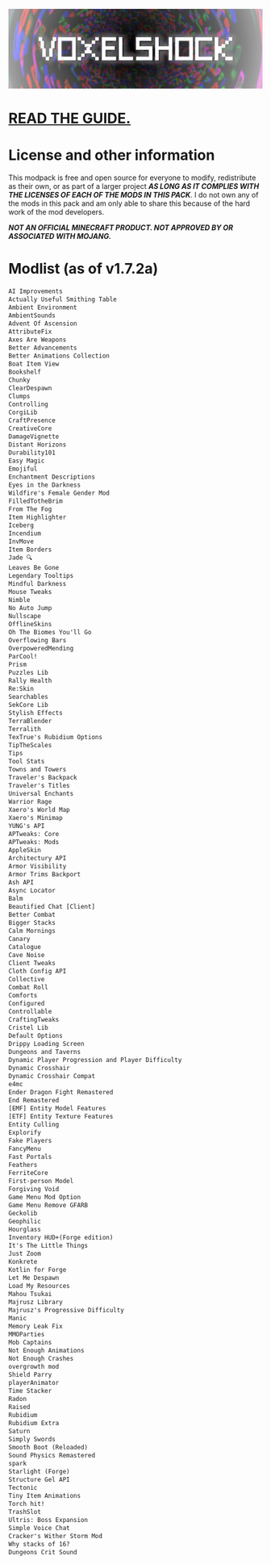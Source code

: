 ![Logo for VOXELSHOCK modpack](/title2.png)
# [READ THE GUIDE.](https://github.com/satellaview-dev/voxelshock/wiki/Installation--%E2%80%90--Reference-page-1)




# License and other information
This modpack is free and open source for everyone to modify, redistribute as their own, or as part of a larger project ***AS LONG AS IT COMPLIES WITH THE LICENSES OF EACH OF THE MODS IN THIS PACK***.
I do not own any of the mods in this pack and am only able to share this because of the hard work of the mod developers.

***NOT AN OFFICIAL MINECRAFT PRODUCT. NOT APPROVED BY OR ASSOCIATED WITH MOJANG.***
# Modlist (as of v1.7.2a)
```
AI Improvements
Actually Useful Smithing Table
Ambient Environment
AmbientSounds
Advent Of Ascension
AttributeFix
Axes Are Weapons
Better Advancements
Better Animations Collection
Boat Item View
Bookshelf
Chunky
ClearDespawn
Clumps
Controlling
CorgiLib
CraftPresence
CreativeCore
DamageVignette
Distant Horizons
Durability101
Easy Magic
Emojiful
Enchantment Descriptions
Eyes in the Darkness
Wildfire's Female Gender Mod
FilledTotheBrim
From The Fog
Item Highlighter
Iceberg
Incendium
InvMove
Item Borders
Jade 🔍
Leaves Be Gone
Legendary Tooltips
Mindful Darkness
Mouse Tweaks
Nimble
No Auto Jump
Nullscape
OfflineSkins
Oh The Biomes You'll Go
Overflowing Bars
OverpoweredMending
ParCool!
Prism
Puzzles Lib
Rally Health
Re:Skin
Searchables
SekCore Lib
Stylish Effects
TerraBlender
Terralith
TexTrue's Rubidium Options
TipTheScales
Tips
Tool Stats
Towns and Towers
Traveler's Backpack
Traveler's Titles
Universal Enchants
Warrior Rage
Xaero's World Map
Xaero's Minimap
YUNG's API
APTweaks: Core
APTweaks: Mods
AppleSkin
Architectury API
Armor Visibility
Armor Trims Backport
Ash API
Async Locator
Balm
Beautified Chat [Client]
Better Combat
Bigger Stacks
Calm Mornings
Canary
Catalogue
Cave Noise
Client Tweaks
Cloth Config API
Collective
Combat Roll
Comforts
Configured
Controllable
CraftingTweaks
Cristel Lib
Default Options
Drippy Loading Screen
Dungeons and Taverns
Dynamic Player Progression and Player Difficulty
Dynamic Crosshair
Dynamic Crosshair Compat
e4mc
Ender Dragon Fight Remastered
End Remastered
[EMF] Entity Model Features
[ETF] Entity Texture Features
Entity Culling
Explorify
Fake Players
FancyMenu
Fast Portals
Feathers
FerriteCore
First-person Model
Forgiving Void
Game Menu Mod Option
Game Menu Remove GFARB
Geckolib
Geophilic
Hourglass
Inventory HUD+(Forge edition)
It's The Little Things
Just Zoom
Konkrete
Kotlin for Forge
Let Me Despawn
Load My Resources
Mahou Tsukai
Majrusz Library
Majrusz's Progressive Difficulty
Manic
Memory Leak Fix
MMOParties
Mob Captains
Not Enough Animations
Not Enough Crashes
overgrowth mod
Shield Parry
playerAnimator
Time Stacker
Radon
Raised
Rubidium
Rubidium Extra
Saturn
Simply Swords
Smooth Boot (Reloaded)
Sound Physics Remastered
spark
Starlight (Forge)
Structure Gel API
Tectonic
Tiny Item Animations
Torch hit!
TrashSlot
Ultris: Boss Expansion
Simple Voice Chat
Cracker's Wither Storm Mod
Why stacks of 16?
Dungeons Crit Sound
```
